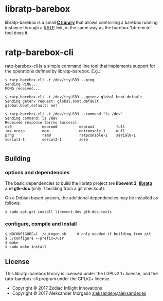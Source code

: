 
# libratp-barebox

libratp-barebox is a small
**[C library](https://aleksander0m.github.io/libratp-barebox/)**
that allows controlling a barebox running instance through a
[RATP](https://tools.ietf.org/pdf/rfc916) link,
in the same way as the barebox 'bbremote' tool does it.

# ratp-barebox-cli

ratp-barebox-cli is a simple command line tool that implements support for the
operations defined by libratp-barebox. E.g.:

```
$ ratp-barebox-cli -t /dev/ttyUSB3 --ping
Sending PING...
PONG received...

$ ratp-barebox-cli -t /dev/ttyUSB3 --getenv global.boot.default
Sending getenv request: global.boot.default
global.boot.default: net

$ ratp-barebox-cli -t /dev/ttyUSB3 --command "ls /dev"
Sending command: ls /dev
Received response (errno Success):
cs0              eeprom0          eeprom1          full
imx-ocotp        mem              netconsole-1     null
prng             ram0             ratpconsole-1    serial0-1
serial1-1        serial2-1        zero


```

## Building

### options and dependencies

The basic dependencies to build the libratp project are **libevent 2**,
**[libratp](https://github.com/aleksander0m/libratp/)** and
**gtk-doc** (only if building from a git checkout).

On a Debian based system, the additional dependencies may be installed as
follows:
```
$ sudo apt-get install libevent-dev gtk-doc-tools
```

### configure, compile and install

```
$ NOCONFIGURE=1 ./autogen.sh     # only needed if building from git
$ ./configure --prefix=/usr
$ make
$ sudo make install
```

## License

This libratp-barebox library is licensed under the LGPLv2.1+ license, and the
ratp-barebox-cli program under the GPLv2+ license.

* Copyright © 2017 Zodiac Inflight Innovations
* Copyright © 2017 Aleksander Morgado <aleksander@aleksander.es>

